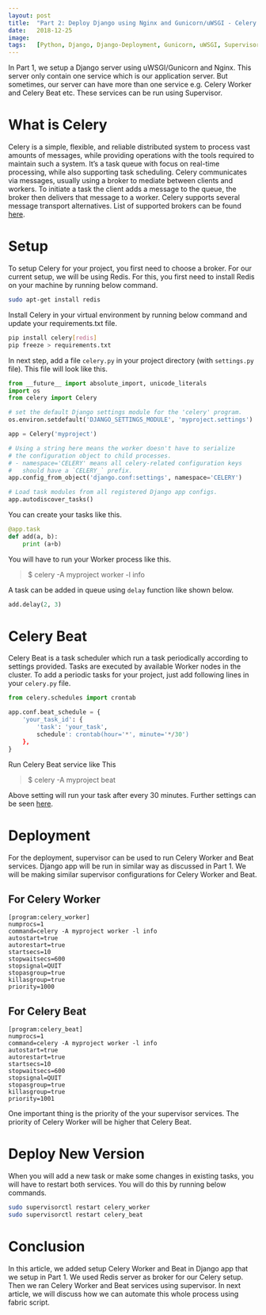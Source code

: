 ```yaml
---
layout: post
title:  "Part 2: Deploy Django using Nginx and Gunicorn/uWSGI - Celery Worker and Beat Setup"
date:   2018-12-25
image:  
tags:   [Python, Django, Django-Deployment, Gunicorn, uWSGI, Supervisor, Celery]
---
```


In Part 1, we setup a Django server using uWSGI/Gunicorn and Nginx. This server only contain one service which is our application server. But sometimes, our server can have more than one service e.g. Celery Worker and Celery Beat etc. These services can be run using Supervisor.

<!--more-->


# What is Celery

Celery is a simple, flexible, and reliable distributed system to process vast amounts of messages, while providing operations with the tools required to maintain such a system. It’s a task queue with focus on real-time processing, while also supporting task scheduling. Celery communicates via messages, usually using a broker to mediate between clients and workers. To initiate a task the client adds a message to the queue, the broker then delivers that message to a worker. Celery supports several message transport alternatives. List of supported brokers can be found [here](http://docs.celeryproject.org/en/latest/getting-started/brokers/index.html).


# Setup

To setup Celery for your project, you first need to choose a broker. For our current setup, we will be using Redis. For this, you first need to install Redis on your machine by running below command.

```bash
sudo apt-get install redis
```

Install Celery in your virtual environment by running below command and update your requirements.txt file.

```bash
pip install celery[redis]
pip freeze > requirements.txt
```

In next step, add a file `celery.py` in your project directory (with `settings.py` file). This file will look like this.

```python
from __future__ import absolute_import, unicode_literals
import os
from celery import Celery

# set the default Django settings module for the 'celery' program.
os.environ.setdefault('DJANGO_SETTINGS_MODULE', 'myproject.settings')

app = Celery('myproject')

# Using a string here means the worker doesn't have to serialize
# the configuration object to child processes.
# - namespace='CELERY' means all celery-related configuration keys
#   should have a `CELERY_` prefix.
app.config_from_object('django.conf:settings', namespace='CELERY')

# Load task modules from all registered Django app configs.
app.autodiscover_tasks()
```

You can create your tasks like this.

```python
@app.task
def add(a, b):
    print (a+b)
```
You will have to run your Worker process like this.

> $ celery -A myproject worker -l info

A task can be added in queue using `delay` function like shown below.

```python
add.delay(2, 3)
```

# Celery Beat
Celery Beat is a task scheduler which run a task periodically according to settings provided. Tasks are executed by available Worker nodes in the cluster. To add a periodic tasks for your project, just add following lines in your `celery.py` file.

```python
from celery.schedules import crontab

app.conf.beat_schedule = {
    'your_task_id': {
        'task': 'your_task',
        schedule': crontab(hour='*', minute='*/30')
    },
}
```
Run Celery Beat service like This

> $ celery -A myproject beat

Above setting will run your task after every 30 minutes. Further settings can be seen [here](http://docs.celeryproject.org/en/latest/userguide/periodic-tasks.html).

# Deployment

For the deployment, supervisor can be used to run Celery Worker and Beat services. Django app will be run in similar way as discussed in Part 1. We will be making similar supervisor configurations for Celery Worker and Beat.

## For Celery Worker

```
[program:celery_worker]
numprocs=1
command=celery -A myproject worker -l info
autostart=true
autorestart=true
startsecs=10
stopwaitsecs=600
stopsignal=QUIT
stopasgroup=true
killasgroup=true
priority=1000
```

## For Celery Beat

```
[program:celery_beat]
numprocs=1
command=celery -A myproject worker -l info
autostart=true
autorestart=true
startsecs=10
stopwaitsecs=600
stopsignal=QUIT
stopasgroup=true
killasgroup=true
priority=1001
```

One important thing is the priority of the your supervisor services. The priority of Celery Worker will be higher that Celery Beat.

# Deploy New Version

When you will add a new task or make some changes in existing tasks, you will have to restart both services. You will do this by running below commands.

```bash
sudo supervisorctl restart celery_worker
sudo supervisorctl restart celery_beat
```

# Conclusion

In this article, we added setup Celery Worker and Beat in Django app that we setup in Part 1. We used Redis server as broker for our Celery setup. Then we ran Celery Worker and Beat services using supervisor. In next article, we will discuss how we can automate this whole process using fabric script.
